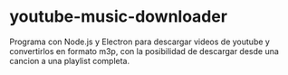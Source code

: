 # youtube-music-downloader
 Programa con Node.js y Electron para descargar videos de youtube y convertirlos en formato m3p, con la posibilidad de descargar desde una cancion a una playlist completa.
